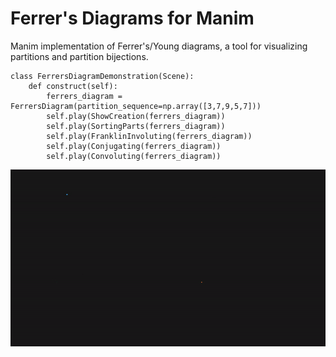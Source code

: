 # Ferrer's Diagrams for Manim
Manim implementation of Ferrer's/Young diagrams, a tool for visualizing partitions and partition bijections.
```
class FerrersDiagramDemonstration(Scene):
    def construct(self):
        ferrers_diagram = FerrersDiagram(partition_sequence=np.array([3,7,9,5,7]))
        self.play(ShowCreation(ferrers_diagram))
        self.play(SortingParts(ferrers_diagram))
        self.play(FranklinInvoluting(ferrers_diagram))
        self.play(Conjugating(ferrers_diagram))
        self.play(Convoluting(ferrers_diagram))
```
![](Demo.gif)
